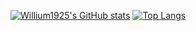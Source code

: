 [![Willium1925's GitHub stats](https://github-readme-stats.vercel.app/api?username=Willium1925&count_private=true&show_icons=true&theme=panda)](https://github.com/Willium1925/github-readme-stats)  [![Top Langs](https://github-readme-stats.vercel.app/api/top-langs/?username=Willium1925&layout=compact)](https://github.com/Willium1925/github-readme-stats)
